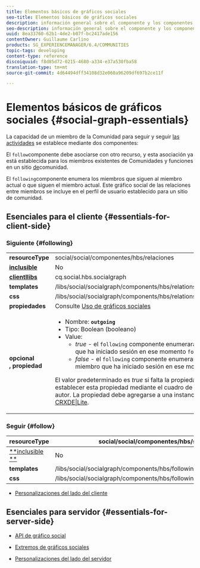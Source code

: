 ```yaml
---
title: Elementos básicos de gráficos sociales
seo-title: Elementos básicos de gráficos sociales
description: información general sobre el componente y los componentes siguientes
seo-description: información general sobre el componente y los componentes siguientes
uuid: 8ea33760-62b1-4de2-b07f-bc2417ade156
contentOwner: Guillaume Carlino
products: SG_EXPERIENCEMANAGER/6.4/COMMUNITIES
topic-tags: developing
content-type: reference
discoiquuid: f8d85d72-0215-4680-a334-e37a530fba58
translation-type: tm+mt
source-git-commit: 4d64494dff34108d32e060a96209df697b2ce11f

---
```



# Elementos básicos de gráficos sociales {#social-graph-essentials}

La capacidad de un miembro de la Comunidad para seguir y seguir [las actividades](essentials-activities.md) se establece mediante dos componentes:

El `follow`componente debe asociarse con otro recurso, y esta asociación ya está establecida para los miembros existentes de Comunidades y funciones en un sitio [de](overview.md#communitiessites)comunidad.

El `following`componente enumera los miembros que siguen al miembro actual o que siguen el miembro actual. Este gráfico social de las relaciones entre miembros se incluye en el perfil de usuario establecido para un sitio de comunidad.

## Esenciales para el cliente {#essentials-for-client-side}

### Siguiente {#following}

<table> 
 <tbody>
  <tr>
   <td> <strong>resourceType</strong></td> 
   <td>social/social/componentes/hbs/relaciones</td> 
  </tr>
  <tr>
   <td> <a href="scf.md#add-or-include-a-communities-component"><strong>inclusible</strong></a></td> 
   <td>No</td> 
  </tr>
  <tr>
   <td> <a href="clientlibs.md"><strong>clientllibs</strong></a></td> 
   <td>cq.social.hbs.socialgraph</td> 
  </tr>
  <tr>
   <td> <strong>templates</strong></td> 
   <td> /libs/social/socialgraph/components/hbs/relationships/relationships.hbs</td> 
  </tr>
  <tr>
   <td> <strong>css</strong></td> 
   <td> /libs/social/socialgraph/components/hbs/relationships/clientlibs/relationships.css</td> 
  </tr>
  <tr>
   <td><strong> propiedades</strong></td> 
   <td>Consulte <a href="socialgraph.md">Uso de gráficos sociales</a></td> 
  </tr>
  <tr>
   <td><strong> opcional<br /> , propiedad</strong></td> 
   <td>
    <ul> 
     <li>Nombre: <strong><code>outgoing</code></strong></li> 
     <li>Tipo: Boolean (booleano)</li> 
     <li>Value:<br /> 
      <ul> 
       <li><i>true </i>- el <code>following</code> componente enumerará los miembros que el miembro que ha iniciado sesión en ese momento <code>follows</code></li> 
       <li><i>false </i>- el <code>following</code> componente enumerará los miembros que <code>follow </code>el miembro que ha iniciado sesión en ese momento</li> 
      </ul> </li> 
    </ul> <p>El valor predeterminado es <i>true</i> si falta la propiedad. Actualmente, no es posible establecer esta propiedad mediante el cuadro de diálogo de edición en modo de autor. La propiedad debe agregarse a una instancia del <code>following </code>nodo mediante <a href="../../help/sites-developing/developing-with-crxde-lite.md">CRXDE|Lite</a>.</p> </td> 
  </tr>
 </tbody>
</table>

### Seguir {#follow}

| **resourceType** | social/social/componentes/hbs/siguiente |
|---|---|
| [**inclusible **](scf.md#add-or-include-a-communities-component) | No |
| **templates** | /libs/social/socialgraph/components/hbs/following/following.hbs |
| **css** | /libs/social/socialgraph/components/hbs/following/clientlibs/following.css |

* [Personalizaciones del lado del cliente](client-customize.md)

## Esenciales para servidor {#essentials-for-server-side}

* [API de gráfico social](https://helpx.adobe.com/experience-manager/6-4/sites/developing/using/reference-materials/javadoc/com/adobe/cq/social/graph/client/api/package-frame.html)

* [Extremos de gráficos sociales](https://helpx.adobe.com/experience-manager/6-4/sites/developing/using/reference-materials/javadoc/com/adobe/cq/social/graph/client/endpoint/package-frame.html)

* [Personalizaciones del lado del servidor](server-customize.md)

